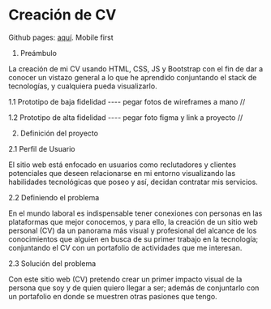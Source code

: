 <h1>Creación de CV</h1>

Github pages: <a href="https://irischinos.github.io/04-CV-iris/">aquí</a>.
Mobile first

1. Preámbulo

La creación de mi CV usando HTML, CSS, JS y Bootstrap con el fin de dar a conocer un vistazo general a lo que he aprendido conjuntando el stack de tecnologías, y cualquiera pueda visualizarlo.

1.1 Prototipo de baja fidelidad
---- pegar fotos de wireframes a mano //

1.2 Prototipo de alta fidelidad
---- pegar foto figma y link a proyecto // 

2. Definición del proyecto

2.1 Perfil de Usuario

El sitio web está enfocado en usuarios como reclutadores y clientes potenciales que deseen relacionarse en mi entorno visualizando las habilidades tecnológicas que poseo y así, decidan contratar mis servicios.

2.2 Definiendo el problema

En el mundo laboral es indispensable tener conexiones con personas en las plataformas que mejor conocemos, y para ello, la creación de un sitio web personal (CV) da un panorama más visual y profesional del alcance de los conocimientos que alguien en busca de su primer trabajo en la tecnología; conjuntando el CV con un portafolio de actividades que me interesan.

2.3 Solución del problema

Con este sitio web (CV) pretendo crear un primer impacto visual de la persona que soy y de quien quiero llegar a ser; además de conjuntarlo con un portafolio en donde se muestren otras pasiones que tengo.


